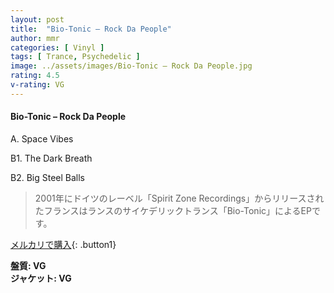 ```yaml
---
layout: post
title:  "Bio-Tonic – Rock Da People"
author: mmr
categories: [ Vinyl ]
tags: [ Trance, Psychedelic ]
image: ../assets/images/Bio-Tonic – Rock Da People.jpg
rating: 4.5
v-rating: VG
---
```


#### Bio-Tonic – Rock Da People

A. Space Vibes

B1. The Dark Breath

B2. Big Steel Balls

> 2001年にドイツのレーベル「Spirit Zone Recordings」からリリースされたフランスはランスのサイケデリックトランス「Bio-Tonic」によるEPです。


[メルカリで購入](https://jp.mercari.com/item/m24588285064){: .button1}

<div class="mt-4 mb-4 d-flex align-items-center">
<strong class="mr-1">盤質: VG</strong>
</div>
<div class="mt-4 mb-4 d-flex align-items-center">
<strong class="mr-1">ジャケット: VG</strong>
</div>
